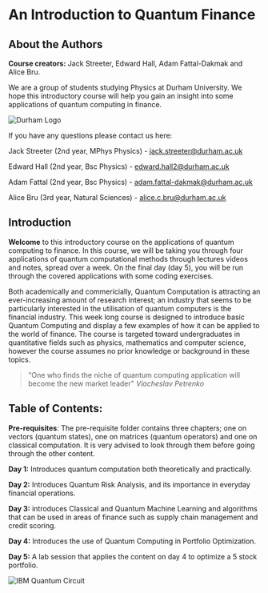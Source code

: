 # An Introduction to Quantum Finance

## **About the Authors** 

**Course creators:** Jack Streeter, Edward Hall, Adam Fattal-Dakmak and Alice Bru.

We are a group of students studying Physics at Durham University. We hope this introductory course will help you gain an insight into some applications of quantum computing in finance. 

![Durham Logo](https://www.publicengagement.ac.uk/sites/default/files/styles/content_width/public/job/durham-uni-logo.jpg?itok=_VJT4C1X)

If you have any questions please contact us here: 

Jack Streeter (2nd year, MPhys Physics) - jack.streeter@durham.ac.uk 

Edward Hall (2nd year, Bsc Physics) - edward.hall2@durham.ac.uk

Adam Fattal (2nd year, Bsc Physics) - adam.fattal-dakmak@durham.ac.uk 

Alice Bru (3rd year, Natural Sciences) - alice.c.bru@durham.ac.uk 



## **Introduction** 

**Welcome** to this introductory course on the applications of quantum computing to finance. In this course, we will be taking you through four applications of quantum computational methods through lectures videos and notes, spread over a week. On the final day (day 5), you will be run through the covered applications with some coding exercises.

Both academically and commericially, Quantum Computation is attracting an ever-increasing amount of research interest; an industry that seems to be particularly interested in the utilisation of quantum computers is the financial industry. This week long course is designed to introduce basic Quantum Computing and display a few examples of how it can be applied to the world of finance. The course is targeted toward undergraduates in quantitative fields such as physics, mathematics and computer science, however the course assumes no prior knowledge or background in these topics.



> "One who finds the niche of quantum computing application will become the new market leader" _Viacheslav Petrenko_

## Table of Contents:

**Pre-requisites**: The pre-requisite folder contains three chapters; one on vectors (quantum states), one on matrices (quantum operators) and one on classical computation. It is very advised to look through them before going through the other content. 

**Day 1:** Introduces quantum computation both theoretically and practically.  

**Day 2:** Introduces Quantum Risk Analysis, and its importance in everyday financial operations.

**Day 3:** introduces Classical and Quantum Machine Learning and algorithms that can be used in areas of finance such as supply chain management and credit scoring.

**Day 4:** Introduces the use of Quantum Computing in Portfolio Optimization.

**Day 5:** A lab session that applies the content on day 4 to optimize a 5 stock portfolio. 







 ![IBM Quantum Circuit](https://www.extremetech.com/wp-content/uploads/2019/01/IBM-Quantum-banner-size-640x353.jpg) 

